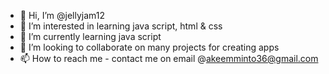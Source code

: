 - 👋 Hi, I’m @jellyjam12
- 👀 I’m interested in learning java script, html & css
- 🌱 I’m currently learning java script
- 💞️ I’m looking to collaborate on many projects for creating apps
- 📫 How to reach me - contact me on email @akeemminto36@gmail.com

<!---
jellyjam12/jellyjam12 is a ✨ special ✨ repository because its `README.md` (this file) appears on your GitHub profile.
You can click the Preview link to take a look at your changes.
--->
